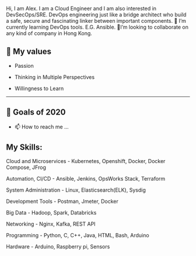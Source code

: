 
Hi, I am Alex. I am a Cloud Engineer and I am also interested in DevSecOps/SRE. DevOps engineering just like a bridge architect who build a safe, secure and fascinating linker between important components. 🌱 I’m currently learning DevOps tools. E.G. Ansible. 💞️I’m looking to collaborate on any kind of company in Hong Kong. 

## 👀 My values

- Passion

- Thinking in Multiple Perspectives

- Willingness to Learn
---
## 🔭 Goals of 2020

- 📫 How to reach me ...

## My Skills:

Cloud and Microservices - Kubernetes, Openshift, Docker, Docker Compose, JFrog

Automation, CI/CD - Ansible, Jenkins, OpsWorks Stack, Terraform

System Administration - Linux, Elasticsearch(ELK), Sysdig

Development Tools - Postman, Jmeter, Docker

Big Data - Hadoop, Spark, Databricks

Networking - Nginx, Kafka, REST API

Programming - Python, C, C++, Java, HTML, Bash, Arduino

Hardware - Arduino, Raspberry pi, Sensors
<!---
alexshinningsun/alexshinningsun is a ✨ special ✨ repository because its `README.md` (this file) appears on your GitHub profile.
You can click the Preview link to take a look at your changes.
--->
